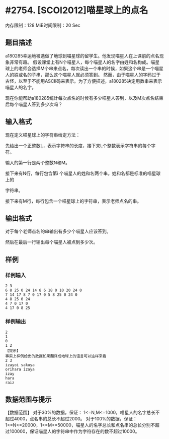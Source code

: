 # #2754. [SCOI2012]喵星球上的点名

内存限制：128 MiB时间限制：20 Sec

## 题目描述

a180285幸运地被选做了地球到喵星球的留学生。他发现喵星人在上课前的点名现象非常有趣。   假设课堂上有N个喵星人，每个喵星人的名字由姓和名构成。喵星球上的老师会选择M个串来点名，每次读出一个串的时候，如果这个串是一个喵星人的姓或名的子串，那么这个喵星人就必须答到。 然而，由于喵星人的字码过于古怪，以至于不能用ASCII码来表示。为了方便描述，a180285决定用数串来表示喵星人的名字。 

现在你能帮助a180285统计每次点名的时候有多少喵星人答到，以及M次点名结束后每个喵星人答到多少次吗？   

## 输入格式

 

现在定义喵星球上的字符串给定方法： 

先给出一个正整数L，表示字符串的长度，接下来L个整数表示字符串的每个字符。 

输入的第一行是两个整数N和M。 

接下来有N行，每行包含第i 个喵星人的姓和名两个串。姓和名都是标准的喵星球上的

字符串。 

接下来有M行，每行包含一个喵星球上的字符串，表示老师点名的串。 

## 输出格式

 

对于每个老师点名的串输出有多少个喵星人应该答到。 

然后在最后一行输出每个喵星人被点到多少次。 

## 样例

### 样例输入

    
    2 3 
    6 8 25 0 24 14 8 6 18 0 10 20 24 0 
    7 14 17 8 7 0 17 0 5 8 25 0 24 0 
    4 8 25 0 24 
    4 7 0 17 0 
    4 17 0 8 25 
    
    

### 样例输出

    
    
    2 
    1 
    0 
    1 2 
    【提示】 
    事实上样例给出的数据如果翻译成地球上的语言可以这样来看 
    2 3 
    izayoi sakuya 
    orihara izaya 
    izay 
    hara 
    raiz 
    

## 数据范围与提示


【数据范围】 
 对于30%的数据，保证： 
1<=N,M<=1000，喵星人的名字总长不超过4000，点名串的总长不超过2000。
对于100%的数据，保证：
1<=N<=20000，1<=M<=50000，喵星人的名字总长和点名串的总长分别不超过100000，保证喵星人的字符串中作为字符存在的数不超过10000。

